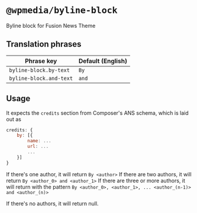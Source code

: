 # `@wpmedia/byline-block`

Byline block for Fusion News Theme

## Translation phrases

| Phrase key | Default (English) |
|---|---|
|`byline-block.by-text`|`By`|
|`byline-block.and-text`|`and`|

## Usage

It expects the `credits` section from Composer's ANS schema, which is laid out as

```js
credits: {
    by: [{
        name: ...
        url: ...
        ...
    }]
}
```

If there's one author, it will return `By <author>`
If there are two authors, it will return `By <author_0> and <author_1>`
If there are three or more authors, it will return with the pattern `By <author_0>, <author_1>, ... <author_(n-1)> and <author_(n)>`

If there's no authors, it will return null.
